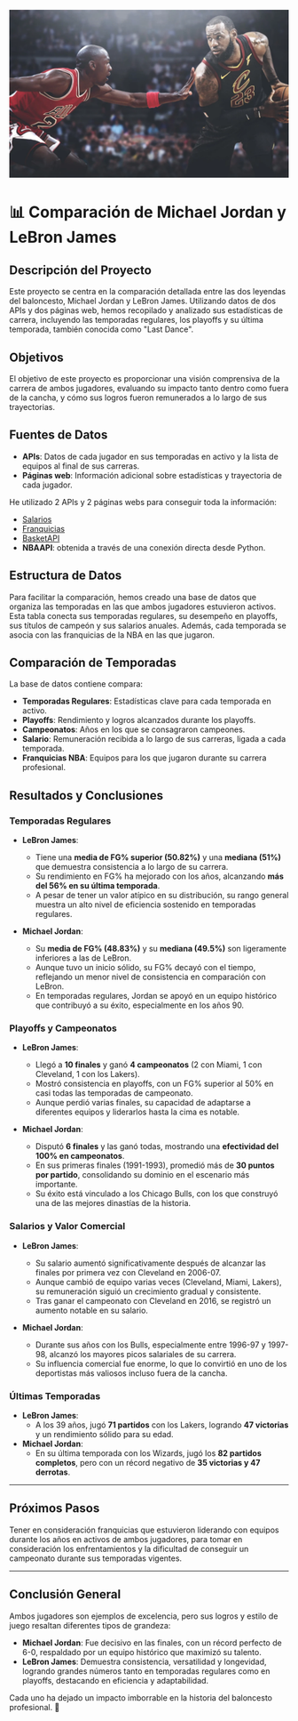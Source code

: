 ![GOAT](GOAT-NBA.webp)
# 📊 Comparación de Michael Jordan y LeBron James

## Descripción del Proyecto
Este proyecto se centra en la comparación detallada entre las dos leyendas del baloncesto, Michael Jordan y LeBron James. Utilizando datos de dos APIs y dos páginas web, hemos recopilado y analizado sus estadísticas de carrera, incluyendo las temporadas regulares, los playoffs y su última temporada, también conocida como "Last Dance".

## Objetivos
El objetivo de este proyecto es proporcionar una visión comprensiva de la carrera de ambos jugadores, evaluando su impacto tanto dentro como fuera de la cancha, y cómo sus logros fueron remunerados a lo largo de sus trayectorias.

## Fuentes de Datos
- **APIs**: Datos de cada jugador en sus temporadas en activo y la lista de equipos al final de sus carreras.
- **Páginas web**: Información adicional sobre estadísticas y trayectoria de cada jugador.

He utilizado 2 APIs y 2 páginas webs para conseguir toda la información:
- [Salarios](https://hoopshype.com/player/michael-jordan/salary/)
- [Franquicias](https://www.basketball-reference.com/teams/)
- [BasketAPI](https://rapidapi.com/fluis.lacasse/api/basketapi1)
- **NBAAPI**: obtenida a través de una conexión directa desde Python.

## Estructura de Datos
Para facilitar la comparación, hemos creado una base de datos que organiza las temporadas en las que ambos jugadores estuvieron activos. Esta tabla conecta sus temporadas regulares, su desempeño en playoffs, sus títulos de campeón y sus salarios anuales. Además, cada temporada se asocia con las franquicias de la NBA en las que jugaron.

## Comparación de Temporadas
La base de datos contiene compara:

- **Temporadas Regulares**: Estadísticas clave para cada temporada en activo.
- **Playoffs**: Rendimiento y logros alcanzados durante los playoffs.
- **Campeonatos**: Años en los que se consagraron campeones.
- **Salario**: Remuneración recibida a lo largo de sus carreras, ligada a cada temporada.
- **Franquicias NBA**: Equipos para los que jugaron durante su carrera profesional.

## Resultados y Conclusiones

### Temporadas Regulares
- **LeBron James**:
  - Tiene una **media de FG% superior (50.82%)** y una **mediana (51%)** que demuestra consistencia a lo largo de su carrera.
  - Su rendimiento en FG% ha mejorado con los años, alcanzando **más del 56% en su última temporada**.
  - A pesar de tener un valor atípico en su distribución, su rango general muestra un alto nivel de eficiencia sostenido en temporadas regulares.

- **Michael Jordan**:
  - Su **media de FG% (48.83%)** y su **mediana (49.5%)** son ligeramente inferiores a las de LeBron.
  - Aunque tuvo un inicio sólido, su FG% decayó con el tiempo, reflejando un menor nivel de consistencia en comparación con LeBron.
  - En temporadas regulares, Jordan se apoyó en un equipo histórico que contribuyó a su éxito, especialmente en los años 90.

### Playoffs y Campeonatos
- **LeBron James**:
  - Llegó a **10 finales** y ganó **4 campeonatos** (2 con Miami, 1 con Cleveland, 1 con los Lakers).
  - Mostró consistencia en playoffs, con un FG% superior al 50% en casi todas las temporadas de campeonato.
  - Aunque perdió varias finales, su capacidad de adaptarse a diferentes equipos y liderarlos hasta la cima es notable.

- **Michael Jordan**:
  - Disputó **6 finales** y las ganó todas, mostrando una **efectividad del 100% en campeonatos**.
  - En sus primeras finales (1991-1993), promedió más de **30 puntos por partido**, consolidando su dominio en el escenario más importante.
  - Su éxito está vinculado a los Chicago Bulls, con los que construyó una de las mejores dinastías de la historia.

### Salarios y Valor Comercial
- **LeBron James**:
  - Su salario aumentó significativamente después de alcanzar las finales por primera vez con Cleveland en 2006-07.
  - Aunque cambió de equipo varias veces (Cleveland, Miami, Lakers), su remuneración siguió un crecimiento gradual y consistente.
  - Tras ganar el campeonato con Cleveland en 2016, se registró un aumento notable en su salario.

- **Michael Jordan**:
  - Durante sus años con los Bulls, especialmente entre 1996-97 y 1997-98, alcanzó los mayores picos salariales de su carrera.
  - Su influencia comercial fue enorme, lo que lo convirtió en uno de los deportistas más valiosos incluso fuera de la cancha.

### Últimas Temporadas
- **LeBron James**:
  - A los 39 años, jugó **71 partidos** con los Lakers, logrando **47 victorias** y un rendimiento sólido para su edad.
- **Michael Jordan**:
  - En su última temporada con los Wizards, jugó los **82 partidos completos**, pero con un récord negativo de **35 victorias y 47 derrotas**.

---

## Próximos Pasos
Tener en consideración franquicias que estuvieron liderando con equipos durante los años en activos de ambos jugadores, para tomar en consideración los enfrentamientos y la dificultad de conseguir un campeonato durante sus temporadas vigentes.

---

## Conclusión General
Ambos jugadores son ejemplos de excelencia, pero sus logros y estilo de juego resaltan diferentes tipos de grandeza:
- **Michael Jordan**: Fue decisivo en las finales, con un récord perfecto de 6-0, respaldado por un equipo histórico que maximizó su talento.
- **LeBron James**: Demuestra consistencia, versatilidad y longevidad, logrando grandes números tanto en temporadas regulares como en playoffs, destacando en eficiencia y adaptabilidad.

Cada uno ha dejado un impacto imborrable en la historia del baloncesto profesional. 🏀
